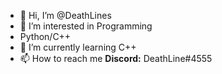 - 👋 Hi, I’m @DeathLines
- 👀 I’m interested in Programming
- Python/C++
- 🌱 I’m currently learning C++
- 📫 How to reach me **Discord:** DeathLine#4555

<!---
DeathLines/DeathLines is a ✨ special ✨ repository because its `README.md` (this file) appears on your GitHub profile.
You can click the Preview link to take a look at your changes.
--->
